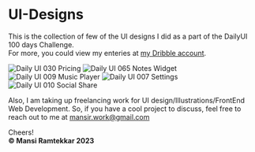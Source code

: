 # UI-Designs
This is the collection of few of the UI designs I did as a part of the DailyUI 100 days Challenge.<br />
For more, you could view my enteries at <a href="https://dribbble.com/mansi_ramtekkar">my Dribble account</a>.<br />

<img src="https://cdn.dribbble.com/users/13025437/screenshots/20376858/media/2d3c16e042c3a47ea3ecb93ea877148f.jpg?compress=1&resize=1600x1200&vertical=top" alt="Daily UI 030 Pricing"/>

<img src="https://cdn.dribbble.com/users/13025437/screenshots/20469791/media/c148816e01454e30b6b2ec98abba7962.jpg?compress=1&resize=1600x1200&vertical=top" alt="Daily UI 065 Notes Widget"/>

<img src="https://cdn.dribbble.com/users/13025437/screenshots/19651405/media/b89c3e2bb347a5b9c9e19b65bebaad45.jpg?compress=1&resize=1600x1200&vertical=top" alt="Daily UI 009 Music Player"/>

<img src="https://cdn.dribbble.com/users/13025437/screenshots/19632438/media/df4bc50031bc34343708b02a53a930f5.jpg?compress=1&resize=1600x1200&vertical=top" alt="Daily UI 007 Settings"/>

<img src="https://cdn.dribbble.com/users/13025437/screenshots/19669422/media/d0e81f35b348f30b0cbfc15d894bb3b5.jpg?compress=1&resize=1600x1200&vertical=top" alt="Daily UI 010 Social Share"/>

Also, I am taking up freelancing work for UI design/Illustrations/FrontEnd Web Development. So, if you have a cool project to discuss, feel free to reach out to me at <a href="mailto:mansir.work@gmail.com">mansir.work@gmail.com</a> <br />

Cheers!
<br />
<b>&copy; Mansi Ramtekkar 2023</b>
